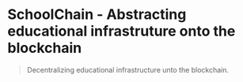 # SchoolChain - Abstracting educational infrastruture onto the blockchain

> Decentralizing educational infrastructure unto the blockchain.

